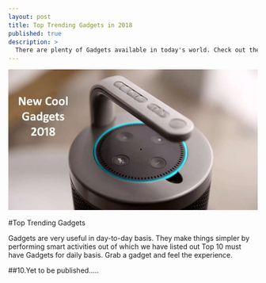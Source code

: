 ```yaml
---
layout: post
title: Top Trending Gadgets in 2018
published: true
description: >
  There are plenty of Gadgets available in today's world. Check out the top Trending Gadgets available in today's Market.
---
```


![Gadget](/assets/img/blog/gadget.jpg)

#Top Trending Gadgets

  Gadgets are very useful in day-to-day basis. They make things simpler by performing smart activities out of which we have listed out Top 10 must have Gadgets for daily basis. Grab a gadget and feel the experience.

##10.Yet to be published.....



   
